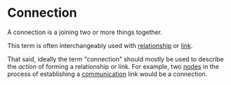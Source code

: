 # Connection

A connection is a joining two or more things together.

This term is often interchangeably used with [relationship](/docs/glossary/relationship) or [link](/docs/glossary/link).

That said, ideally the term "connection" should mostly be used to describe the *action* of forming a relationship or link. For example, two [nodes](/docs/glossary/node) in the process of establishing a [communication](/docs/glossary/communication) link would be a connection.